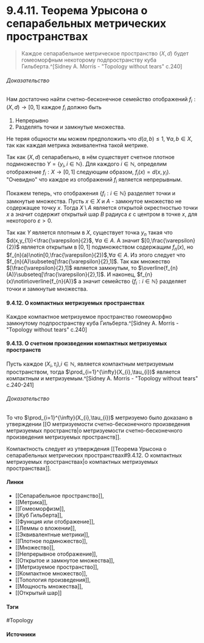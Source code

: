 # 9.4.11. Теорема Урысона о сепарабельных метрических пространствах
>Каждое сепарабельное метрическое пространство $(X,d)$ будет гомеоморфным некоторому подпространству куба Гильберта.^[Sidney A. Morris - "Topology without tears" c.240]

###### Доказательство
Нам достаточно найти счетно-бесконечное семейство отображений $f_{i}:(X,d)\to[0,1]$ каждое $f_{i}$ должно быть
1. Непрерывно
2. Разделять точки и замкнутые множества.

Не теряя общности мы можем предположить что $d(a,b)\le1$, $\forall a,b\in X$, так как каждая метрика эквивалентна такой метрике.

Так как $(X,d)$ сепарабельно, в нём существует счетное плотное подмножество $Y=\{y_{i},i\in\mathbb{N}\}$. Для каждого $i\in\mathbb{N}$, определим отображение $f_{i}:X\to[0,1]$ следующим образом, $f_{i}(x)=d(x,y_{i})$. "Очевидно" что каждое из отображений $f_{i}$ является непрерывным.

Покажем теперь, что отображения $\{f_{i}:i\in\mathbb{N}\}$ разделяет точки и замкнутые множества. Пусть $x\in X$ и $A$ - замкнутое множество не содержащее точку $x$. Тогда $X\setminus A$ является открытой окрестностью точки $x$ а значит содержит открытый шар $B$ радиуса $\varepsilon$ с центром в точке $x$, для некоторого $\varepsilon>0$.

Так как $Y$ является плотным в $X$, существует точка $y_{n}$ такая что $d(x,y_{1})<\frac{\varepsilon}{2}$, $\forall a\in A$. А значит $[0,\frac{\varepsilon}{2})$ является открытым в $[0,1]$ подмножеством содержащим $f_{n}(x)$, но $f_{n}(a)\notin[0,\frac{\varepsilon}{2})$,$\forall a\in A$. Из этого следует что $f_{n}(A)\subseteq[\frac{\varepsilon}{2},1]$. Так как множество $[\frac{\varepsilon}{2},1]$ является замкнутым, то $\overline{f_{n}(A)}\subseteq[\frac{\varepsilon}{2},1]$. И наконец, $f_{n}(x)\notin\overline{f_{n}(A)}$ а значит семейство $\{f_{i}:i\in\mathbb{N}\}$ разделяет точки и замкнутые множества.

#### 9.4.12. О компактных метризуемых пространствах
Каждое компактное метризуемое пространство гомеоморфно замкнутому подпространству куба Гильберта.^[Sidney A. Morris - "Topology without tears" c.240]

#### 9.4.13. О счетном произведении компактных метризуемых пространств
Пусть каждое $(X_{i},\tau_{i})$,$i\in\mathbb{N}$, является компактным метризуемым пространством, тогда $\prod_{i=1}^{\infty}(X_{i},\tau_{i})$ является компактным и метризуемым.^[Sidney A. Morris - "Topology without tears" c.240-241]
###### Доказательство
То что $\prod_{i=1}^{\infty}(X_{i},\tau_{i})$ метризуемо было доказано в утверждении [[О метризуемости счетно-бесконечного произведения метризуемых пространств|о метризуемости счетно-бесконечного произведения метризуемых пространств]]. 

Компактность следует из утверждения [[Теорема Урысона о сепарабельных метрических пространствах#9.4.12. О компактных метризуемых пространствах|о компактных метризуемых пространствах]].
#### Линки
- [[Сепарабельное пространство]],
- [[Метрика]],
- [[Гомеоморфизм]],
- [[Куб Гильберта]],
- [[Функция или отображение]],
- [[Леммы о вложении]],
- [[Эквивалентные метрики]],
- [[Плотное подмножество]],
- [[Множество]],
- [[Непрерывное отображение]],
- [[Открытое и замкнутое множества]],
- [[Метризуемое пространство]],
- [[Компактное множество]],
- [[Топология произведения]],
- [[Мощность множества]],
- [[Открытый шар]]
#### Тэги
 #Topology 
#### Источники
